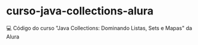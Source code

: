 # curso-java-collections-alura
💻 Código do curso "Java Collections: Dominando Listas, Sets e Mapas" da Alura
